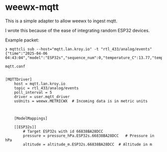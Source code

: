 # weewx-mqtt

This is a simple adapter to allow weewx to ingest mqtt.

I wrote this because of the ease of integrating random ESP32 devices.


Example packet:

```
❯ mqttcli sub --host="mqtt.lan.kroy.io" -t "rtl_433/analog/events"
{"time":"2025-04-06 04:43:04","model":"ESP32s","sequence_num":0,"temperature_C":13.77,"temperature_F":56.79,"id":"66838BA28DCC","pressure_hPa":982.12,"pressure_inHg":29.00191,"altitude_m":262.4896,"altitude_ft":861.1863}

```

`mqtt.conf`

```

[MQTTDriver]
    host = mqtt.lan.kroy.io
    topic = rtl_433/analog/events
    poll_interval = 5
    driver = user.mqtt_driver
    usUnits = weewx.METRICWX  # Incoming data is in metric units



    [ModelMappings]

    [[ESP32s]]
        # Target ESP32s with id 66838BA28DCC
        pressure = pressure_hPa.ESP32s.66838BA28DCC   # Pressure in hPa
        altitude = altitude_m.ESP32s.66838BA28DCC  # Altitude in m



```
